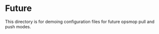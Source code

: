 Future
======

This directory is for demoing configuration files for future opsmop pull and push modes.

